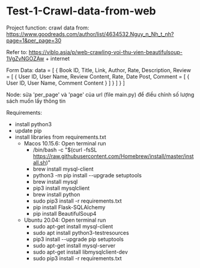 # Test-1-Crawl-data-from-web

Project function: crawl data from: https://www.goodreads.com/author/list/4634532.Nguy_n_Nh_t_nh?page=1&per_page=30

Refer to: https://viblo.asia/p/web-crawling-voi-thu-vien-beautifulsoup-1VgZvNGOZAw + internet

Form Data:
    data = [
    {
        Book ID,
        Title,
        Link,
        Author,
        Rate,
        Description,
        Review = [
        {
            User ID,
            User Name,
            Review Content,
            Rate,
            Date Post,
            Comment = [
            {
                User ID,
                User Name,
                Comment Content
            }
            ]
        }
        ]
    }
    ]

Node: sửa 'per_page' và 'page' của url (file main.py) để điều chỉnh số lượng sách muốn lấy thông tin

Requirements:
- install python3
- update pip
- install libraries from requirements.txt
  - Macos 10.15.6: Open terminal run
    - /bin/bash -c "$(curl -fsSL https://raw.githubusercontent.com/Homebrew/install/master/install.sh)"
    - brew install mysql-client
    - python3 -m pip install --upgrade setuptools
    - brew install mysql
    - pip3 install mysqlclient
    - brew install python
    - sudo pip3 install -r requirements.txt
    - pip install Flask-SQLAlchemy
    - pip install BeautifulSoup4 
  - Ubuntu 20.04: Open terminal run
    - sudo apt-get install mysql-client
    - sudo apt install python3-testresources
    - pip3 install --upgrade pip setuptools
    - sudo apt-get install mysql-server
    - sudo apt-get install libmysqlclient-dev
    - sudo pip3 install -r requirements.txt
